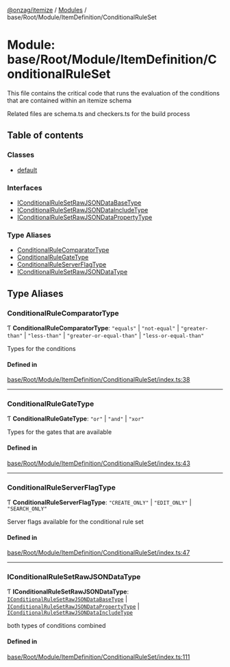 [@onzag/itemize](../README.md) / [Modules](../modules.md) / base/Root/Module/ItemDefinition/ConditionalRuleSet

# Module: base/Root/Module/ItemDefinition/ConditionalRuleSet

This file contains the critical code that runs the evaluation of the conditions
that are contained within an itemize schema

Related files are schema.ts and checkers.ts for the build process

## Table of contents

### Classes

- [default](../classes/base_Root_Module_ItemDefinition_ConditionalRuleSet.default.md)

### Interfaces

- [IConditionalRuleSetRawJSONDataBaseType](../interfaces/base_Root_Module_ItemDefinition_ConditionalRuleSet.IConditionalRuleSetRawJSONDataBaseType.md)
- [IConditionalRuleSetRawJSONDataIncludeType](../interfaces/base_Root_Module_ItemDefinition_ConditionalRuleSet.IConditionalRuleSetRawJSONDataIncludeType.md)
- [IConditionalRuleSetRawJSONDataPropertyType](../interfaces/base_Root_Module_ItemDefinition_ConditionalRuleSet.IConditionalRuleSetRawJSONDataPropertyType.md)

### Type Aliases

- [ConditionalRuleComparatorType](base_Root_Module_ItemDefinition_ConditionalRuleSet.md#conditionalrulecomparatortype)
- [ConditionalRuleGateType](base_Root_Module_ItemDefinition_ConditionalRuleSet.md#conditionalrulegatetype)
- [ConditionalRuleServerFlagType](base_Root_Module_ItemDefinition_ConditionalRuleSet.md#conditionalruleserverflagtype)
- [IConditionalRuleSetRawJSONDataType](base_Root_Module_ItemDefinition_ConditionalRuleSet.md#iconditionalrulesetrawjsondatatype)

## Type Aliases

### ConditionalRuleComparatorType

Ƭ **ConditionalRuleComparatorType**: ``"equals"`` \| ``"not-equal"`` \| ``"greater-than"`` \| ``"less-than"`` \| ``"greater-or-equal-than"`` \| ``"less-or-equal-than"``

Types for the conditions

#### Defined in

[base/Root/Module/ItemDefinition/ConditionalRuleSet/index.ts:38](https://github.com/onzag/itemize/blob/73e0c39e/base/Root/Module/ItemDefinition/ConditionalRuleSet/index.ts#L38)

___

### ConditionalRuleGateType

Ƭ **ConditionalRuleGateType**: ``"or"`` \| ``"and"`` \| ``"xor"``

Types for the gates that are available

#### Defined in

[base/Root/Module/ItemDefinition/ConditionalRuleSet/index.ts:43](https://github.com/onzag/itemize/blob/73e0c39e/base/Root/Module/ItemDefinition/ConditionalRuleSet/index.ts#L43)

___

### ConditionalRuleServerFlagType

Ƭ **ConditionalRuleServerFlagType**: ``"CREATE_ONLY"`` \| ``"EDIT_ONLY"`` \| ``"SEARCH_ONLY"``

Server flags available for the conditional rule set

#### Defined in

[base/Root/Module/ItemDefinition/ConditionalRuleSet/index.ts:47](https://github.com/onzag/itemize/blob/73e0c39e/base/Root/Module/ItemDefinition/ConditionalRuleSet/index.ts#L47)

___

### IConditionalRuleSetRawJSONDataType

Ƭ **IConditionalRuleSetRawJSONDataType**: [`IConditionalRuleSetRawJSONDataBaseType`](../interfaces/base_Root_Module_ItemDefinition_ConditionalRuleSet.IConditionalRuleSetRawJSONDataBaseType.md) \| [`IConditionalRuleSetRawJSONDataPropertyType`](../interfaces/base_Root_Module_ItemDefinition_ConditionalRuleSet.IConditionalRuleSetRawJSONDataPropertyType.md) \| [`IConditionalRuleSetRawJSONDataIncludeType`](../interfaces/base_Root_Module_ItemDefinition_ConditionalRuleSet.IConditionalRuleSetRawJSONDataIncludeType.md)

both types of conditions combined

#### Defined in

[base/Root/Module/ItemDefinition/ConditionalRuleSet/index.ts:111](https://github.com/onzag/itemize/blob/73e0c39e/base/Root/Module/ItemDefinition/ConditionalRuleSet/index.ts#L111)
